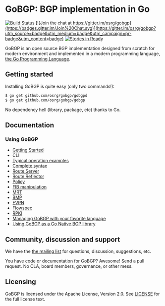 # GoBGP: BGP implementation in Go

[![Build Status](https://travis-ci.org/osrg/gobgp.svg?branch=master)](https://travis-ci.org/osrg/gobgp/builds)
[![Join the chat at https://gitter.im/osrg/gobgp](https://badges.gitter.im/Join%20Chat.svg)](https://gitter.im/osrg/gobgp?utm_source=badge&utm_medium=badge&utm_campaign=pr-badge&utm_content=badge)
[![Stories in Ready](https://badge.waffle.io/osrg/gobgp.png?label=ready&title=Ready)](https://waffle.io/osrg/gobgp)

GoBGP is an open source BGP implementation designed from scratch for
modern environment and implemented in a modern programming language,
[the Go Programming Language](http://golang.org/).

## Getting started

Installing GoBGP is quite easy (only two commands!):

```bash
$ go get github.com/osrg/gobgp/gobgpd
$ go get github.com/osrg/gobgp/gobgp
```

No dependency hell (library, package, etc) thanks to Go.

## Documentation

### Using GoBGP
 * [Getting Started](https://github.com/osrg/gobgp/blob/master/docs/sources/getting-started.md)
 * CLI
  * [Typical operation examples](https://github.com/osrg/gobgp/blob/master/docs/sources/cli-operations.md)
  * [Complete syntax](https://github.com/osrg/gobgp/blob/master/docs/sources/cli-command-syntax.md)
 * [Route Server](https://github.com/osrg/gobgp/blob/master/docs/sources/route-server.md)
 * [Route Reflector](https://github.com/osrg/gobgp/blob/master/docs/sources/route-reflector.md)
 * [Policy](https://github.com/osrg/gobgp/blob/master/docs/sources/policy.md)
 * [FIB manipulation](https://github.com/osrg/gobgp/blob/master/docs/sources/zebra.md)
 * [MRT](https://github.com/osrg/gobgp/blob/master/docs/sources/mrt.md)
 * [BMP](https://github.com/osrg/gobgp/blob/master/docs/sources/bmp.md)
 * [EVPN](https://github.com/osrg/gobgp/blob/master/docs/sources/evpn.md)
 * [Flowspec](https://github.com/osrg/gobgp/blob/master/docs/sources/flowspec.md)
 * [RPKI](https://github.com/osrg/gobgp/blob/master/docs/sources/rpki.md)
 * [Managing GoBGP with your favorite language](https://github.com/osrg/gobgp/blob/master/docs/sources/grpc-client.md)
 * [Using GoBGP as a Go Native BGP library](https://github.com/osrg/gobgp/blob/master/docs/sources/lib.md)
 
## Community, discussion and support

We have the [the mailing
list](https://lists.sourceforge.net/lists/listinfo/gobgp-devel) for
questions, discussion, suggestions, etc.

You have code or documentation for GoBGP? Awesome! Send a pull
request. No CLA, board members, governance, or other mess.

## Licensing

GoBGP is licensed under the Apache License, Version 2.0. See
[LICENSE](https://github.com/osrg/gobgp/blob/master/LICENSE) for the full
license text.
